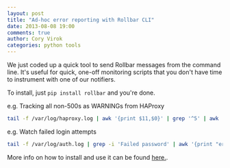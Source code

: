 ```yaml
---
layout: post
title: "Ad-hoc error reporting with Rollbar CLI"
date: 2013-08-08 19:00
comments: true
author: Cory Virok
categories: python tools
---
```


We just coded up a quick tool to send Rollbar messages from the command line. It's useful for quick, one-off monitoring scripts that you don't have time to instrument with one of our notifiers.

To install, just ```pip install rollbar``` and you're done.

e.g. Tracking all non-500s as WARNINGs from HAProxy

```bash
tail -f /var/log/haproxy.log | awk '{print $11,$0}' | grep '^5' | awk '{$1="";print "warning",$0}' | rollbar -t $ACCESS_TOKEN -e production -v
```

e.g. Watch failed login attempts

```bash
tail -f /var/log/auth.log | grep -i 'Failed password' | awk '{print "error user ",$11,"failed auth from ",$13}' | rollbar -t $ACCESS_TOKEN -e ops
```

More info on how to install and use it can be found [here.](https://github.com/rollbar/pyrollbar/blob/master/README.md#command-line-usage).
